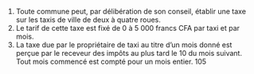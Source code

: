 1) Toute commune peut, par délibération de son conseil, établir une taxe sur les taxis de ville de deux à quatre roues.
2) Le tarif de cette taxe est fixé de 0 à 5 000 francs CFA par taxi et par mois.
2) La taxe due par le propriétaire de taxi au titre d’un mois donné est perçue par le
receveur des impôts au plus tard le 10 du mois suivant. Tout mois commencé est compté pour un mois entier.
105